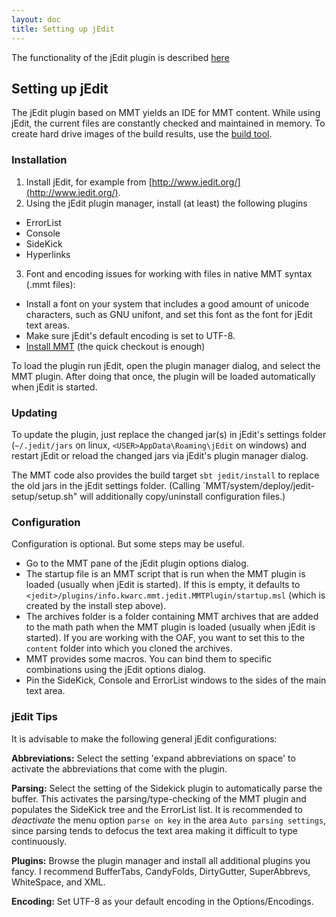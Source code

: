 ```yaml
---
layout: doc
title: Setting up jEdit
---
```


The functionality of the jEdit plugin is described [here](../system/applications/jedit.html)

## Setting up jEdit

The jEdit plugin based on MMT yields an IDE for MMT content.
While using jEdit, the current files are constantly checked and maintained in memory. To create hard drive images of the build results, use the [build tool](../system/applications/building.html).

### Installation

1. Install jEdit, for example from [http://www.jedit.org/](http://www.jedit.org/).
2. Using the jEdit plugin manager, install (at least) the following plugins
  * ErrorList
  * Console
  * SideKick
  * Hyperlinks
3. Font and encoding issues for working with files in native MMT syntax (.mmt files):
  * Install a font on your system that includes a good amount of unicode characters, such as GNU unifont, and set this font as the font for jEdit text areas.
  * Make sure jEdit's default encoding is set to UTF-8. 
  * [Install MMT](index.html) (the quick checkout is enough)

To load the plugin run jEdit, open the plugin manager dialog, and select the MMT plugin. After doing that once, the plugin will be loaded automatically when jEdit is started.

### Updating

To update the plugin, just replace the changed jar(s) in jEdit's settings folder (`~/.jedit/jars` on linux, `<USER>AppData\Roaming\jEdit` on windows) and restart jEdit or reload the changed jars via jEdit's plugin manager dialog.

The MMT code also provides the build target `sbt jedit/install` to replace the old jars in the jEdit settings folder. (Calling `MMT/system/deploy/jedit-setup/setup.sh" will additionally copy/uninstall configuration files.)

### Configuration

Configuration is optional. But some steps may be useful.

* Go to the MMT pane of the jEdit plugin options dialog.
* The startup file is an MMT script that is run when the MMT plugin is loaded (usually when jEdit is started).
    If this is empty, it defaults to `<jedit>/plugins/info.kwarc.mmt.jedit.MMTPlugin/startup.msl` (which is created by the install step above).
* The archives folder is a folder containing MMT archives that are added to the math path when the MMT plugin is loaded (usually when jEdit is started).
    If you are working with the OAF, you want to set this to the `content` folder into which you cloned the archives.
* MMT provides some macros. You can bind them to specific combinations using the jEdit options dialog. 
* Pin the SideKick, Console and ErrorList windows to the sides of the main text area.

### jEdit Tips

It is advisable to make the following general jEdit configurations:

**Abbreviations:** Select the setting 'expand abbreviations on space' to activate the abbreviations that come with the plugin.

**Parsing:** Select the setting of the Sidekick plugin to automatically parse the buffer. This activates the parsing/type-checking of the MMT plugin and populates the SideKick tree and the ErrorList list. It is recommended to *deactivate* the menu option `parse on key` in the area `Auto parsing settings`, since parsing tends to defocus the text area making it difficult to type continuously.

**Plugins:** Browse the plugin manager and install all additional plugins you fancy. I recommend BufferTabs, CandyFolds, DirtyGutter, SuperAbbrevs, WhiteSpace, and XML.

**Encoding:** Set UTF-8 as your default encoding in the Options/Encodings.
